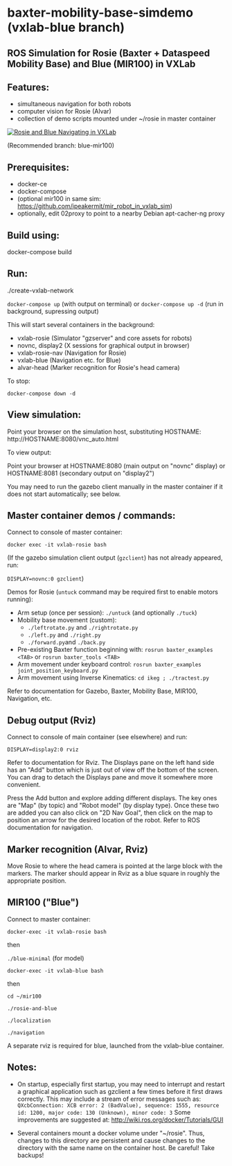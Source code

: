 # baxter-mobility-base-simdemo (vxlab-blue branch)
## ROS Simulation for Rosie (Baxter + Dataspeed Mobility Base) and Blue (MIR100) in VXLab

## Features:
- simultaneous navigation for both robots
- computer vision for Rosie (Alvar)
- collection of demo scripts mounted under ~/rosie in master container

[![Rosie and Blue Navigating in VXLab](https://img.youtube.com/vi/Jtl_j8n0Mf8/0.jpg)](https://www.youtube.com/watch?v=Jtl_j8n0Mf8)

(Recommended branch: blue-mir100)

## Prerequisites:
- docker-ce
- docker-compose
- (optional mir100 in same sim: https://github.com/ipeakermit/mir_robot_in_vxlab_sim)
- optionally, edit 02proxy to point to a nearby Debian apt-cacher-ng proxy

## Build using:

docker-compose build

## Run:

./create-vxlab-network

`docker-compose up` (with output on terminal) or
`docker-compose up -d` (run in background, supressing output)

This will start several containers in the background:
- vxlab-rosie (Simulator "gzserver" and core assets for robots)
- novnc, display2 (X sessions for graphical output in browser)
- vxlab-rosie-nav (Navigation for Rosie)
- vxlab-blue (Navigation etc. for Blue)
- alvar-head (Marker recognition for Rosie's head camera)

To stop:

`docker-compose down -d`

## View simulation:

Point your browser on the simulation host, substituting HOSTNAME: http://HOSTNAME:8080/vnc_auto.html

To view output:

Point your browser at HOSTNAME:8080 (main output on "novnc" display) or HOSTNAME:8081 (secondary output on "display2")

You may need to run the gazebo client manually in the master container if it does not start automatically; see below.

## Master container demos / commands:

Connect to console of master container:

`docker exec -it vxlab-rosie bash`

(If the gazebo simulation client output (`gzclient`) has not already appeared, run:

`DISPLAY=novnc:0 gzclient`)

Demos for Rosie (`untuck` command may be required first to enable motors running):
- Arm setup (once per session): `./untuck` (and optionally `./tuck`)
- Mobility base movement (custom):
  - `./leftrotate.py` and `./rightrotate.py`
  - `./left.py` and `./right.py`
  - `./forward.py`and `./back.py`
- Pre-existing Baxter function beginning with: `rosrun baxter_examples <TAB>` or `rosrun baxter_tools <TAB>`
- Arm movement under keyboard control: `rosrun baxter_examples joint_position_keyboard.py`
- Arm movement using Inverse Kinematics: `cd ikeg ; ./tractest.py` 

Refer to documentation for Gazebo, Baxter, Mobility Base, MIR100, Navigation, etc.

## Debug output (Rviz)

Connect to console of main container (see elsewhere) and run:

`DISPLAY=display2:0 rviz`

Refer to documentation for Rviz. The Displays pane on the left hand side has an "Add" button which is just out of view off the bottom of the screen. You can drag to detach the Displays pane and move it somewhere more convenient.

Press the Add button and explore adding different displays. The key ones are "Map" (by topic) and "Robot model" (by display type). Once these two are added you can also click on "2D Nav Goal", then click on the map to position an arrow for the desired location of the robot. Refer to ROS documentation for navigation.

## Marker recognition (Alvar, Rviz)

Move Rosie to where the head camera is pointed at the large block with the markers. The marker should appear in Rviz as a blue square in roughly the appropriate position.

## MIR100 ("Blue")

Connect to master container:

`docker-exec -it vxlab-rosie bash`

then

`./blue-minimal` (for model)

`docker-exec -it vxlab-blue bash`

then

`cd ~/mir100`

`./rosie-and-blue`

`./localization`

`./navigation`

A separate rviz is required for blue, launched from the vxlab-blue container.


## Notes:

- On startup, especially first startup, you may need to interrupt and restart a graphical application such as gzclient a few times before it first draws correctly. This may include a stream of error messages such as:
`QXcbConnection: XCB error: 2 (BadValue), sequence: 1555, resource id: 1200, major code: 130 (Unknown), minor code: 3`
Some improvements are suggested at: http://wiki.ros.org/docker/Tutorials/GUI

- Several containers mount a docker volume under "~/rosie". Thus, changes to this directory are persistent and cause changes to the directory with the same name on the container host. Be careful! Take backups!
